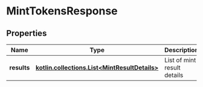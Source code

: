 
# MintTokensResponse

## Properties
Name | Type | Description | Notes
------------ | ------------- | ------------- | -------------
**results** | [**kotlin.collections.List&lt;MintResultDetails&gt;**](MintResultDetails.md) | List of mint result details | 



